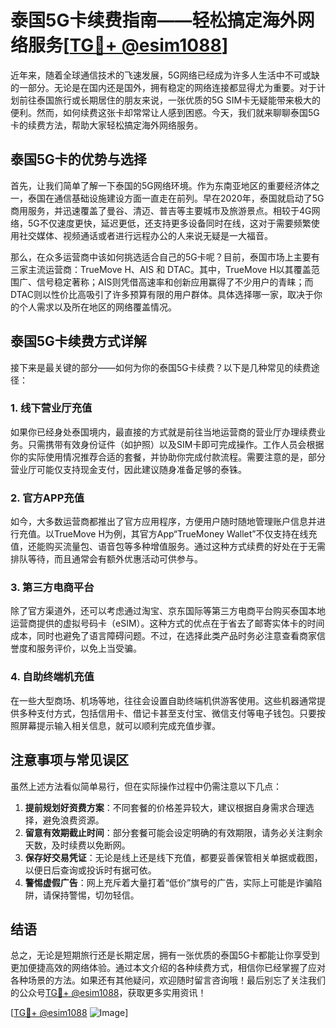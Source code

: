 # 泰国5G卡续费指南——轻松搞定海外网络服务[[TG💪+ @esim1088](https://t.me/s/esim1088)]

近年来，随着全球通信技术的飞速发展，5G网络已经成为许多人生活中不可或缺的一部分。无论是在国内还是国外，拥有稳定的网络连接都显得尤为重要。对于计划前往泰国旅行或长期居住的朋友来说，一张优质的5G SIM卡无疑能带来极大的便利。然而，如何续费这张卡却常常让人感到困惑。今天，我们就来聊聊泰国5G卡的续费方法，帮助大家轻松搞定海外网络服务。

## 泰国5G卡的优势与选择

首先，让我们简单了解一下泰国的5G网络环境。作为东南亚地区的重要经济体之一，泰国在通信基础设施建设方面一直走在前列。早在2020年，泰国就启动了5G商用服务，并迅速覆盖了曼谷、清迈、普吉等主要城市及旅游景点。相较于4G网络，5G不仅速度更快，延迟更低，还支持更多设备同时在线，这对于需要频繁使用社交媒体、视频通话或者进行远程办公的人来说无疑是一大福音。

那么，在众多运营商中该如何挑选适合自己的5G卡呢？目前，泰国市场上主要有三家主流运营商：TrueMove H、AIS 和 DTAC。其中，TrueMove H以其覆盖范围广、信号稳定著称；AIS则凭借高速率和创新应用赢得了不少用户的青睐；而DTAC则以性价比高吸引了许多预算有限的用户群体。具体选择哪一家，取决于你的个人需求以及所在地区的网络覆盖情况。

## 泰国5G卡续费方式详解

接下来是最关键的部分——如何为你的泰国5G卡续费？以下是几种常见的续费途径：

### 1. 线下营业厅充值

如果你已经身处泰国境内，最直接的方式就是前往当地运营商的营业厅办理续费业务。只需携带有效身份证件（如护照）以及SIM卡即可完成操作。工作人员会根据你的实际使用情况推荐合适的套餐，并协助你完成付款流程。需要注意的是，部分营业厅可能仅支持现金支付，因此建议随身准备足够的泰铢。

### 2. 官方APP充值

如今，大多数运营商都推出了官方应用程序，方便用户随时随地管理账户信息并进行充值。以TrueMove H为例，其官方App“TrueMoney Wallet”不仅支持在线充值，还能购买流量包、语音包等多种增值服务。通过这种方式续费的好处在于无需排队等待，而且通常会有额外优惠活动可供参与。

### 3. 第三方电商平台

除了官方渠道外，还可以考虑通过淘宝、京东国际等第三方电商平台购买泰国本地运营商提供的虚拟号码卡（eSIM）。这种方式的优点在于省去了邮寄实体卡的时间成本，同时也避免了语言障碍问题。不过，在选择此类产品时务必注意查看商家信誉度和服务评价，以免上当受骗。

### 4. 自助终端机充值

在一些大型商场、机场等地，往往会设置自助终端机供游客使用。这些机器通常提供多种支付方式，包括信用卡、借记卡甚至支付宝、微信支付等电子钱包。只要按照屏幕提示输入相关信息，就可以顺利完成充值步骤。

## 注意事项与常见误区

虽然上述方法看似简单易行，但在实际操作过程中仍需注意以下几点：

1. **提前规划好资费方案**：不同套餐的价格差异较大，建议根据自身需求合理选择，避免浪费资源。
2. **留意有效期截止时间**：部分套餐可能会设定明确的有效期限，请务必关注剩余天数，及时续费以免断网。
3. **保存好交易凭证**：无论是线上还是线下充值，都要妥善保管相关单据或截图，以便日后查询或投诉时有据可依。
4. **警惕虚假广告**：网上充斥着大量打着“低价”旗号的广告，实际上可能是诈骗陷阱，请保持警惕，切勿轻信。

## 结语

总之，无论是短期旅行还是长期定居，拥有一张优质的泰国5G卡都能让你享受到更加便捷高效的网络体验。通过本文介绍的各种续费方式，相信你已经掌握了应对各种场景的方法。如果还有其他疑问，欢迎随时留言咨询哦！最后别忘了关注我们的公众号[TG💪+ @esim1088](https://t.me/s/esim1088)，获取更多实用资讯！

[[TG💪+ @esim1088](https://t.me/s/esim1088) ![Image](https://i.postimg.cc/4NQfJmqS/Snipaste-2025-05-13-00-14-12.png)]